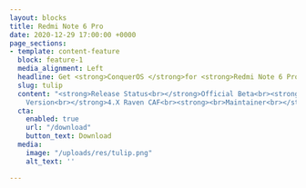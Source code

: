 ```yaml
---
layout: blocks
title: Redmi Note 6 Pro
date: 2020-12-29 17:00:00 +0000
page_sections:
- template: content-feature
  block: feature-1
  media_alignment: Left
  headline: Get <strong>ConquerOS </strong>for <strong>Redmi Note 6 Pro</strong>
  slug: tulip
  content: "<strong>Release Status<br></strong>Official Beta<br><strong><br>Suppported
    Version<br></strong>4.X Raven CAF<br><strong><br>Maintainer<br></strong>Alif Fahur"
  cta:
    enabled: true
    url: "/download"
    button_text: Download
  media:
    image: "/uploads/res/tulip.png"
    alt_text: ''

---
```


